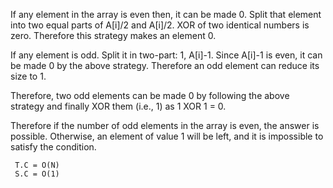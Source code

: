 If any element in the array is even then, it can be made 0. Split that element into two equal parts of A[i]/2 and A[i]/2. XOR of two identical numbers is zero. Therefore this strategy makes an element 0.

If any element is odd. Split it in two-part: 1, A[i]-1. Since A[i]-1 is even, it can be made 0 by the above strategy. Therefore an odd element can reduce its size to 1.

Therefore, two odd elements can be made 0 by following the above strategy and finally XOR them (i.e., 1) as 1 XOR 1 = 0.

Therefore if the number of odd elements in the array is even, the answer is possible. Otherwise, an element of value 1 will be left, and it is impossible to satisfy the condition.

     T.C = O(N)
     S.C = O(1)